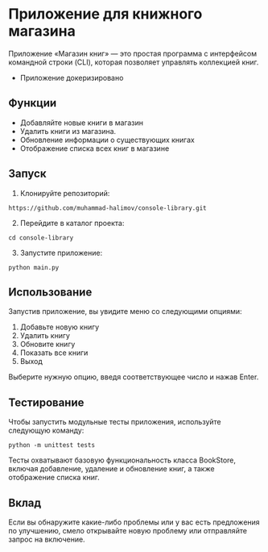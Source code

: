# Приложение для книжного магазина

Приложение «Магазин книг» — это простая программа с интерфейсом командной строки (CLI), которая позволяет управлять коллекцией книг.
- Приложение докеризировано

## Функции

- Добавляйте новые книги в магазин
- Удалить книги из магазина.
- Обновление информации о существующих книгах
- Отображение списка всех книг в магазине

## Запуск

1. Клонируйте репозиторий:
 ```
 https://github.com/muhammad-halimov/console-library.git
 ```
2. Перейдите в каталог проекта:
 ```
 cd console-library
 ```
3. Запустите приложение:
 ```
 python main.py
 ```

## Использование

Запустив приложение, вы увидите меню со следующими опциями:

1. Добавьте новую книгу
2. Удалить книгу
3. Обновите книгу
4. Показать все книги
5. Выход

Выберите нужную опцию, введя соответствующее число и нажав Enter.

## Тестирование

Чтобы запустить модульные тесты приложения, используйте следующую команду:

 ```
 python -m unittest tests
 ```

Тесты охватывают базовую функциональность класса BookStore, включая добавление, удаление и обновление книг, а также отображение списка книг.

## Вклад

Если вы обнаружите какие-либо проблемы или у вас есть предложения по улучшению, смело открывайте новую проблему или отправляйте запрос на включение.